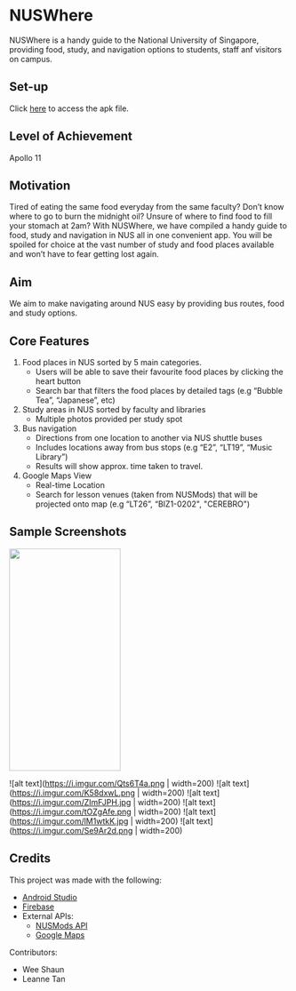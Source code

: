# NUSWhere

NUSWhere is a handy guide to the National University of Singapore, providing food, study, and navigation options to students, staff anf visitors on campus.

## Set-up

Click [here](https://drive.google.com/file/d/1vc8jjHTuVXkcte5l4oHXnxyWfbVf1lbs/view?usp=sharing) to access the apk file.

## Level of Achievement

Apollo 11

## Motivation

Tired of eating the same food everyday from the same faculty? Don’t know where to go to burn the midnight oil? Unsure of where to find food to fill your stomach at 2am?
With NUSWhere, we have compiled a handy guide to food, study and navigation in NUS all in one convenient app. 
You will be spoiled for choice at the vast number of study and food places available and won’t have to fear getting lost again.

## Aim

We aim to make navigating around NUS easy by providing bus routes, food and study options.

## Core Features

1. Food places in NUS sorted by 5 main categories.
   - Users will be able to save their favourite food places by clicking the heart button 
   - Search bar that filters the food places by detailed tags (e.g “Bubble Tea”, “Japanese”, etc)
2. Study areas in NUS sorted by faculty and libraries
   - Multiple photos provided per study spot
3. Bus navigation
   - Directions from one location to another via NUS shuttle buses
   - Includes locations away from bus stops (e.g “E2”, “LT19”, “Music Library”)
   - Results will show approx. time taken to travel. 
4. Google Maps View
   - Real-time Location
   - Search for lesson venues (taken from NUSMods) that will be projected onto map (e.g “LT26”, “BIZ1-0202", "CEREBRO") 

## Sample Screenshots

<img src="https://i.imgur.com/Qts6T4a.png" width="200" height="400">

![alt text](https://i.imgur.com/Qts6T4a.png | width=200)    ![alt text](https://i.imgur.com/K58dxwL.png | width=200)    ![alt text](https://i.imgur.com/ZImFJPH.jpg | width=200)    ![alt text](https://i.imgur.com/tOZgAfe.png | width=200)    ![alt text](https://i.imgur.com/lM1wtkK.jpg | width=200)        ![alt text](https://i.imgur.com/Se9Ar2d.png | width=200)    

## Credits

This project was made with the following:
  - [Android Studio](https://developer.android.com/studio)
  - [Firebase](https://firebase.google.com)
  - External APIs:
    - [NUSMods API](https://nusmods.com/)
    - [Google Maps](https://developers.google.com/maps/documentation)
  
Contributors:
  - Wee Shaun
  - Leanne Tan
